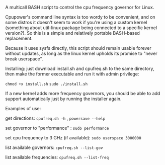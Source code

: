 A multicall BASH script to control the cpu frequency governor for Linux.

Cpupower's command line syntax is too wordy to be convenient, and on some distros it doesn't seem to work if you're using a custom kernel (something about util-linux package being connected to a specific kernel version?). So this is a simple and relatively portable BASH-based replacement. 

Because it uses sysfs directly, this script should remain usable forever without updates, as long as the linux kernel upholds its promise to "never break userspace".

Installing: just download install.sh and cpufreq.sh to the same directory, then make the former executable and run it with admin privilege:

`chmod +x install.sh`
`sudo ./install.sh`

If a new kernel adds more frequency governors, you should be able to add support automatically just by running the installer again.

Examples of use:

get directions: `cpufreq.sh -h` , `powersave --help`

set governor to "performance" : `sudo performance`

set cpu frequency to 3 GHz (if available): `sudo userspace 3000000`

list available governors: `cpufreq.sh --list-gov`

list available frequencies: `cpufreq.sh --list-freq`
